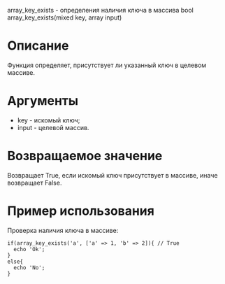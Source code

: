 array_key_exists - определения наличия ключа в массива
    bool array_key_exists(mixed key, array input)

Описание
========

Функция определяет, присутствует ли указанный ключ в целевом массиве.

Аргументы
=========

* key - искомый ключ;
* input - целевой массив.

Возвращаемое значение
=====================

Возвращает True, если искомый ключ присутствует в массиве, иначе возвращает False.

Пример использования
====================

Проверка наличия ключа в массиве:

    if(array_key_exists('a', ['a' => 1, 'b' => 2]){ // True
      echo 'Ok';
    }
    else{
      echo 'No';
    }
